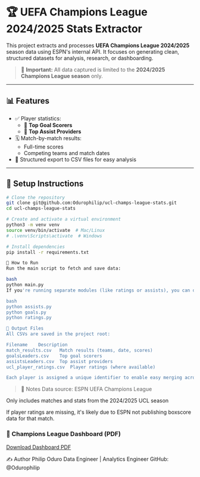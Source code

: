# 🏆 UEFA Champions League 2024/2025 Stats Extractor

This project extracts and processes **UEFA Champions League 2024/2025** season data using ESPN's internal API. It focuses on generating clean, structured datasets for analysis, research, or dashboarding.

> 📌 **Important:** All data captured is limited to the **2024/2025 Champions League season** only.

---

## 📊 Features

- ✅ Player statistics:
  - 🥅 **Top Goal Scorers**
  - 🎯 **Top Assist Providers**
- 🗓️ Match-by-match results:
  - Full-time scores
  - Competing teams and match dates
- 📁 Structured export to CSV files for easy analysis

---

## 🔧 Setup Instructions

```bash
# Clone the repository
git clone git@github.com:Odurophilip/ucl-champs-league-stats.git
cd ucl-champs-league-stats

# Create and activate a virtual environment
python3 -m venv venv
source venv/bin/activate  # Mac/Linux
# .\venv\Scripts\activate  # Windows

# Install dependencies
pip install -r requirements.txt

🚀 How to Run
Run the main script to fetch and save data:

bash
python main.py
If you're running separate modules (like ratings or assists), you can do:

bash
python assists.py
python goals.py
python ratings.py

📁 Output Files
All CSVs are saved in the project root:

Filename	Description
match_results.csv	Match results (teams, date, scores)
goalsLeaders.csv	Top goal scorers
assistsLeaders.csv	Top assist providers
ucl_player_ratings.csv	Player ratings (where available)

Each player is assigned a unique identifier to enable easy merging across tables
```
> 📌 Notes
Data source: ESPN UEFA Champions League

Only includes matches and stats from the 2024/2025 UCL season

If player ratings are missing, it's likely due to ESPN not publishing boxscore data for that match.

### 📄 Champions League Dashboard (PDF)

[Download Dashboard PDF](docs/CHAMPIONS%20LEAGUE%202024_2025.pdf)

✍️ Author
Philip Oduro
Data Engineer | Analytics Engineer
GitHub: @Odurophilip

